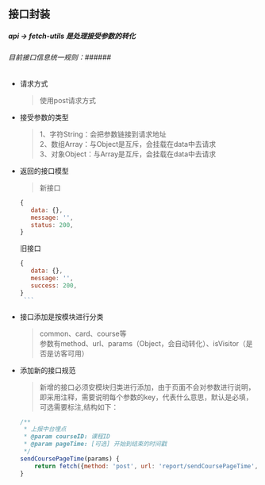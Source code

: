 ## 接口封装 ##
##### api → fetch-utils 是处理接受参数的转化 #####
###### 目前接口信息统一规则：######
* 请求方式
    > 使用post请求方式
* 接受参数的类型
    > 1、字符String：会把参数链接到请求地址 <br/> 
      2、数组Array：与Object是互斥，会挂载在data中去请求 <br/>
      3、对象Object：与Array是互斥，会挂载在data中去请求
* 返回的接口模型
     > 新接口
     ``` javascript
     {
        data: {},
        message: '',
        status: 200,
     }
     ```
     旧接口 <br/>
     ``` javascript
    {
        data: {},
        message: '',
        success: 200,
    }
      ```
     
* 接口添加是按模块进行分类
    > common、card、course等 <br/>
        参数有method、url、params（Object，会自动转化）、isVisitor（是否是访客可用）
* 添加新的接口规范
    > 新增的接口必须安模块归类进行添加，由于页面不会对参数进行说明，即采用注释，需要说明每个参数的key，代表什么意思，默认是必填，可选需要标注,结构如下：<br/>
    ``` javascript
    /**
     * 上报中台埋点
     * @param courseID: 课程ID
     * @param pageTime: [可选] 开始到结束的时间戳
     */
    sendCoursePageTime(params) {
        return fetch({method: 'post', url: 'report/sendCoursePageTime', params: params})
    }
    ```

